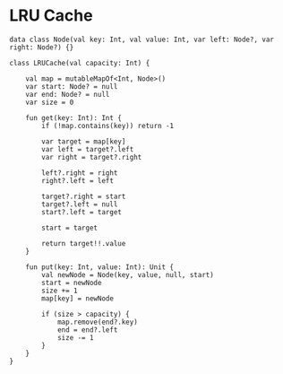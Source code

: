 

# LRU Cache

    data class Node(val key: Int, val value: Int, var left: Node?, var right: Node?) {}
    
    class LRUCache(val capacity: Int) {
    
        val map = mutableMapOf<Int, Node>()
        var start: Node? = null
        var end: Node? = null
        var size = 0
    
        fun get(key: Int): Int {
            if (!map.contains(key)) return -1
    
            var target = map[key]
            var left = target?.left
            var right = target?.right
    
            left?.right = right
            right?.left = left
    
            target?.right = start
            target?.left = null
            start?.left = target
    
            start = target
    
            return target!!.value
        }
    
        fun put(key: Int, value: Int): Unit {
            val newNode = Node(key, value, null, start)
            start = newNode
            size += 1
            map[key] = newNode
    
            if (size > capacity) {
                map.remove(end?.key)
                end = end?.left
                size -= 1
            }
        }
    }
